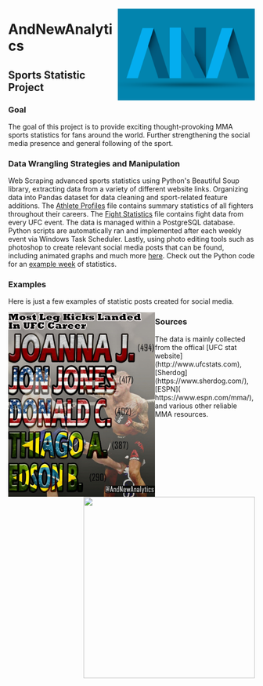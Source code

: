 <a href="https://www.instagram.com/andnewanalytics/?hl=en"> <img align="right" width="280px" src="https://github.com/brock-r/SportsAnalytics-/blob/master/AndNewAnalytics/newlogo2.png"> </a>

# AndNewAnalytics 

## Sports Statistic Project

### Goal 

The goal of this project is to provide exciting thought-provoking MMA sports statistics for fans around the world. Further strengthening the social media presence and general following of the sport.

### Data Wrangling Strategies and Manipulation

Web Scraping advanced sports statistics using Python's Beautiful Soup library, extracting data from a variety of different website links. Organizing data into Pandas dataset for data cleaning and sport-related feature additions. The [Athlete Profiles]( https://github.com/brock-r/SportsAnalytics-/blob/master/AndNewAnalytics/Athlete%20Profiles.ipynb) file contains summary statistics of all fighters throughout their careers. The [Fight Statistics](https://github.com/brock-r/SportsAnalytics-/blob/master/AndNewAnalytics/Fight%20Stats.ipynb) file contains fight data from every UFC event. The data is managed within a PostgreSQL database. Python scripts are automatically ran and implemented after each weekly event via Windows Task Scheduler. Lastly, using photo editing tools such as photoshop to create relevant social media posts that can be found, including animated graphs and much more [here]( https://www.instagram.com/andnewanalytics/). Check out the Python code for an [example week](https://github.com/brock-r/SportsAnalytics-/blob/master/AndNewAnalytics/Example%20Week.ipynb) of statistics.

### Examples

Here is just a few examples of statistic posts created for social media.

<a href="https://www.instagram.com/p/CEXZQ7PJoSi/"> <img align="left" width="300px" src="https://github.com/brock-r/SportsAnalytics-/blob/master/Example1.jpg"> </a>
<img align="right" src="https://thumbs.gfycat.com/MelodicVeneratedHorseshoebat-size_restricted.gif" width="350px" height="370px" />



### Sources

<p> The data is mainly collected from the offical [UFC stat website](http://www.ufcstats.com), [Sherdog](https://www.sherdog.com/), [ESPN]( https://www.espn.com/mma/), and various other reliable MMA resources. </p>
